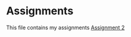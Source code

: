 # Assignments
This file contains my assignments
[Assignment 2](http://localhost:8888/notebooks/Assignment_week_2%20(8).ipynb#As-a-rule,-I-really-like-this-line)
